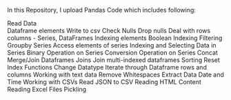
In this Repository, I upload Pandas Code which includes following:

Read Data<br/>
Dataframe elements
Write to csv
Check Nulls
Drop nulls
Deal with rows columns - Series, DataFrames
Indexing elements
Boolean Indexing
Filtering
Groupby
Series
Access elements of series
Indexing and Selecting Data in Series
Binary Operation on Series
Conversion Operation on Series
Concat
Merge/Join Dataframes
Joins
Join multi-indexed dataframes
Sorting
Reset Index
Functions
Change Datatype
Iterate through Dataframe rows and columns
Working with text data
Remove Whitespaces
Extract Data
Date and Time
Working with CSVs
Read JSON to CSV
Reading HTML Content
Reading Excel Files
Pickling
